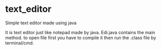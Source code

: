 # text_editor
Simple text editor made using java

It is text editor just like notepad made by java.
Edi.java contains the main method. 
to open file first you have to compile it then run the .class file by terminal/cmd.


